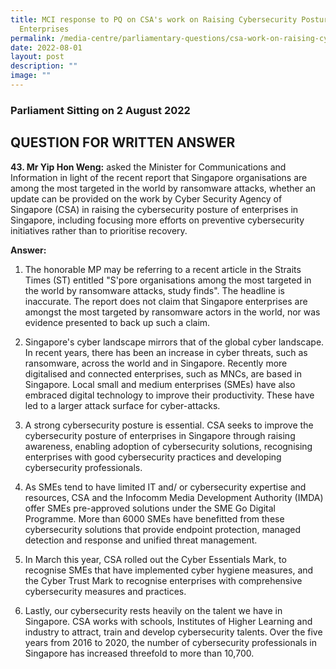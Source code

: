 ```yaml
---
title: MCI response to PQ on CSA's work on Raising Cybersecurity Posture of
  Enterprises
permalink: /media-centre/parliamentary-questions/csa-work-on-raising-cybersecurity-posture-of-enterprises/
date: 2022-08-01
layout: post
description: ""
image: ""
---
```

### Parliament Sitting on 2 August 2022

QUESTION FOR WRITTEN ANSWER
------------------------------------
**43. Mr Yip Hon Weng:** asked the Minister for Communications and Information in light of the recent report that Singapore organisations are among the most targeted in the world by ransomware attacks, whether an update can be provided on the work by Cyber Security Agency of Singapore (CSA) in raising the cybersecurity posture of enterprises in Singapore, including focusing more efforts on preventive cybersecurity initiatives rather than to prioritise recovery.

**Answer:**

1. The honorable MP may be referring to a recent article in the Straits Times (ST) entitled "S'pore organisations among the most targeted in the world by ransomware attacks, study finds". The headline is inaccurate. The report does not claim that Singapore enterprises are amongst the most targeted by ransomware actors in the world, nor was evidence presented to back up such a claim.

2. Singapore's cyber landscape mirrors that of the global cyber landscape. In recent years, there has been an increase in cyber threats, such as ransomware, across the world and in Singapore. Recently more digitalised and connected enterprises, such as MNCs, are based in Singapore. Local small and medium enterprises (SMEs) have also embraced digital technology to improve their productivity. These have led to a larger attack surface for cyber-attacks.

3. A strong cybersecurity posture is essential. CSA seeks to improve the cybersecurity posture of enterprises in Singapore through raising awareness, enabling adoption of cybersecurity solutions, recognising enterprises with good cybersecurity practices and developing cybersecurity professionals.

4. As SMEs tend to have limited IT and/ or cybersecurity expertise and resources, CSA and the Infocomm Media Development Authority (IMDA) offer SMEs pre-approved solutions under the SME Go Digital Programme. More than 6000 SMEs have benefitted from these cybersecurity solutions that provide endpoint protection, managed detection and response and unified threat management.

5. In March this year, CSA rolled out the Cyber Essentials Mark, to recognise SMEs that have implemented cyber hygiene measures, and the Cyber Trust Mark to recognise enterprises with comprehensive cybersecurity measures and practices.

6. Lastly, our cybersecurity rests heavily on the talent we have in Singapore. CSA works with schools, Institutes of Higher Learning and industry to attract, train and develop cybersecurity talents. Over the five years from 2016 to 2020, the number of cybersecurity professionals in Singapore has increased threefold to more than 10,700.